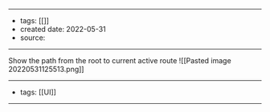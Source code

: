 
---
- tags: [[]]
- created date: 2022-05-31
- source: 
---
Show the path from the root to current active route
![[Pasted image 20220531125513.png]]

---
- tags: [[UI]]
---